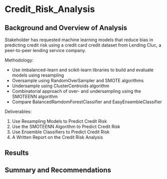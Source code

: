 # Credit_Risk_Analysis

## Background and Overview of Analysis

Stakeholder has requested machine learning models that reduce bias in predicting credit risk using a credit card credit dataset from Lending Cluc, a peer-to-peer lending service company. 

Methodology: 
* Use imbalanced-learn and scikit-learn libraries to build and evaluate models using resampling
* Oversample using RandomOverSampler and SMOTE algorithms
* Undersample using ClusterCentroids algorithm
* Combinatorial approach of over- and undersampling using the SMOTEENN algorithm
* Compare BalancedRamdomForestClassifier and EasyEnsembleClassifier

Deliverables: 
1. Use Resampling Models to Predict Credit Risk
2. Use the SMOTEENN Algorithm to Predict Credit Risk
3. Use Ensemble Classifiers to Predict Credit Risk
4. A Written Report on the Credit Risk Analysis 

## Results

## Summary and Recommendations